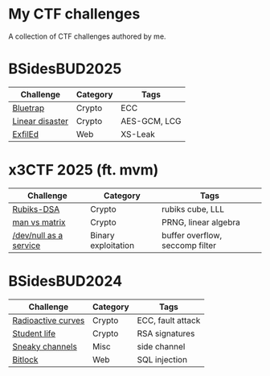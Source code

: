 # My CTF challenges
A collection of CTF challenges authored by me.

# BSidesBUD2025
| Challenge       | Category | Tags         |
|-----------------|----------|--------------|
| [Bluetrap](BSidesBUD2025/crypto_bluetrap/README.md)        | Crypto   | ECC          |
| [Linear disaster](BSidesBUD2025/crypto_linear_disaster/README.md) | Crypto   | AES-GCM, LCG |
| [ExfilEd](BSidesBUD2025/web_exfiled/README.md)         | Web      | XS-Leak      |

# x3CTF 2025 (ft. mvm)
| Challenge              | Category            | Tags                            |
|------------------------|---------------------|---------------------------------|
| [Rubiks-DSA](mvmctf/rubiks_dsa/README.md)             | Crypto              | rubiks cube, LLL                |
| [man vs matrix](mvmctf/man_vs_matrix/README.md)          | Crypto              | PRNG, linear algebra            |
| [/dev/null as a service](mvmctf/devnull_as_a_service/README.md) | Binary exploitation | buffer overflow, seccomp filter |

# BSidesBUD2024
| Challenge          | Category | Tags              |
|--------------------|----------|-------------------|
| [Radioactive curves](BSidesBUD2024/crypto_radioactive_curves/README.md) | Crypto   | ECC, fault attack |
| [Student life](BSidesBUD2024/crypto_student_life/README.md)       | Crypto   | RSA signatures    |
| [Sneaky channels](BSidesBUD2024/misc_sneaky_channels/README.md)    | Misc     | side channel      |
| [Bitlock](BSidesBUD2024/web_bitlock/README.md)            | Web      | SQL injection     |